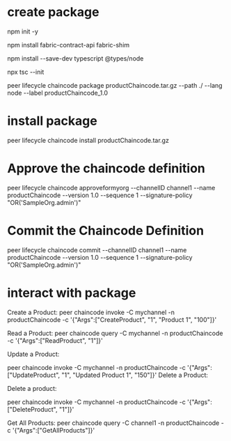 # create package

npm init -y

npm install fabric-contract-api fabric-shim

npm install --save-dev typescript @types/node

npx tsc --init

peer lifecycle chaincode package productChaincode.tar.gz --path ./ --lang node --label productChaincode_1.0


# install package

peer lifecycle chaincode install productChaincode.tar.gz 


# Approve the chaincode definition

peer lifecycle chaincode approveformyorg  --channelID channel1 --name productChaincode --version 1.0 --sequence 1 --signature-policy "OR('SampleOrg.admin')"

# Commit the Chaincode Definition

peer lifecycle chaincode commit --channelID channel1 --name productChaincode  --version 1.0  --sequence 1 --signature-policy "OR('SampleOrg.admin')"
  
# interact with package

Create a Product:
peer chaincode invoke -C mychannel -n productChaincode -c '{"Args":["CreateProduct", "1", "Product 1", "100"]}'


Read a Product:
peer chaincode query -C mychannel -n productChaincode -c '{"Args":["ReadProduct", "1"]}'

Update a Product:

peer chaincode invoke -C mychannel -n productChaincode -c '{"Args":["UpdateProduct", "1", "Updated Product 1", "150"]}'
Delete a Product:

Delete a product:

peer chaincode invoke -C mychannel -n productChaincode -c '{"Args":["DeleteProduct", "1"]}'

Get All Products:
peer chaincode query -C channel1 -n productChaincode -c '{"Args":["GetAllProducts"]}'
